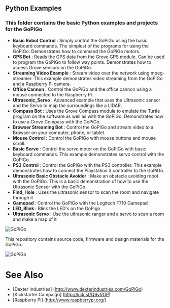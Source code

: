 ## Python Examples
### This folder contains the basic Python examples and projects for the GoPiGo

- **Basic Robot Control** : Simply control the GoPiGo using the basic keyboard commands.  The simplest of the programs for using the GoPiGo.  Demonstrates how to command the GoPiGo motors.
- **GPS Bot** : Reads the GPS data from the Grove GPS module. Can be used to program the GoPiGo to follow way points.  Demonstrates how to access Grove sensors on the GoPiGo.
- **Streaming Video Example** : Stream video over the network using mpeg-streamer.  This example demonstrates video streaming from the GoPiGo and a Raspberry Pi camera.
- **Office Cannon** : Control the GoPiGo and the office cannon using a mouse connected to the Raspberry Pi.
- **Ultrasonic_Servo** : Advanced example that uses the Ultrasonic sensor and the Servo to map the surroundings like a LIDAR.
- **Compass Bot** : Uses the Grove Compass module to emulate the Turtle program on the software as well as with the GoPiGo.  Demonstrates how to use a Grove Compass with the GoPiGo.
- **Browser Streaming Bot** : Control the GoPiGo and stream video to a Browser on your computer, phone, or tablet.
- **Mouse Control** : Control the GoPiGo with mouse buttons and mouse scroll.
- **Basic Servo** : Control the servo motor on the GoPiGo with basic keyboard commands.  This example demonstrates servo control with the GoPiGo.
- **PS3 Control** : Control the GoPiGo with the PS3 controller.  This example demonstrates how to connect the Playstation 3 controller to the GoPiGo.
- **Ultrasonic Basic Obstacle Avoider** : Make an obstacle avoiding robot with the GoPiGo.  This is a basic demonstration of how to use the Ultrasonic Sensor with the GoPiGo.
- **Find_Hole** : Uses the ultrasonic sensor to scan the room and navigate through it
- **Gamepad** : Control the GoPiGo with the Logitech F710 Gamepad
- **LED_Blink** : Blink the LED's on the GoPigo
- **Ultrasonic Servo** : Use the ultrasonic ranger and a servo to scan a room and make a map of it

![ GoPiGo ](https://raw.githubusercontent.com/DexterInd/GoPiGo/master/GoPiGo_Chassis-300.jpg)

This repository contains source code, firmware and design materials for the GoPiGo.

![ GoPiGo ](https://raw.githubusercontent.com/DexterInd/GoPiGo/master/GoPiGo_Front_Facing_Camera300.jpg)

# See Also

- [Dexter Industries] (http://www.dexterindustries.com/GoPiGo)
- [Kickstarter Campaign] (http://kck.st/Q6vVOP)
- [Raspberry Pi] (http://www.raspberrypi.org/)
